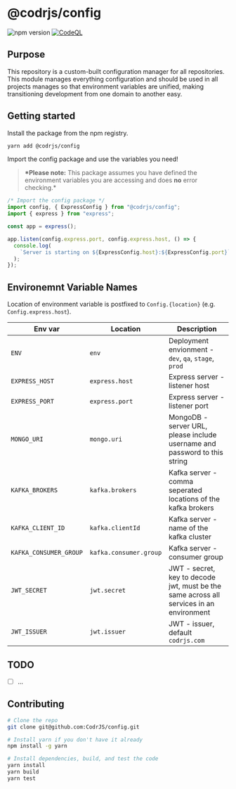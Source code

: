 # @codrjs/config

![npm version](https://img.shields.io/npm/v/@codrjs/config)
[![CodeQL](https://github.com/CodrJS/config/actions/workflows/codeql.yml/badge.svg?branch=main)](https://github.com/CodrJS/config/actions/workflows/codeql.yml)

## Purpose

This repository is a custom-built configuration manager for all repositories. This module manages everything configuration and should be used in all projects manages so that environment variables are unified, making transitioning development from one domain to another easy.

## Getting started

Install the package from the npm registry.

```bash
yarn add @codrjs/config
```

Import the config package and use the variables you need!

> **\*Please note:** This package assumes you have defined the environment variables you are accessing and does **no** error checking.\*

```ts
/* Import the config package */
import config, { ExpressConfig } from "@codrjs/config";
import { express } from "express";

const app = express();

app.listen(config.express.port, config.express.host, () => {
  console.log(
    `Server is starting on ${ExpressConfig.host}:${ExpressConfig.port}`,
  );
});
```

## Environemnt Variable Names

Location of environment variable is postfixed to `Config.{location}` (e.g. `Config.express.host`).

| Env var                | Location               | Description                                                                             |
| ---------------------- | ---------------------- | --------------------------------------------------------------------------------------- |
| `ENV`                  | `env`                  | Deployment envionment - `dev`, `qa`, `stage`, `prod`                                    |
| `EXPRESS_HOST`         | `express.host`         | Express server - listener host                                                          |
| `EXPRESS_PORT`         | `express.port`         | Express server - listener port                                                          |
| `MONGO_URI`            | `mongo.uri`            | MongoDB - server URL, please include username and password to this string               |
| `KAFKA_BROKERS`        | `kafka.brokers`        | Kafka server - comma seperated locations of the kafka brokers                           |
| `KAFKA_CLIENT_ID`      | `kafka.clientId`       | Kafka server - name of the kafka cluster                                                |
| `KAFKA_CONSUMER_GROUP` | `kafka.consumer.group` | Kafka server - consumer group                                                           |
| `JWT_SECRET`           | `jwt.secret`           | JWT - secret, key to decode jwt, must be the same across all services in an environment |
| `JWT_ISSUER`           | `jwt.issuer`           | JWT - issuer, default `codrjs.com`                                                      |

## TODO

- [ ] ...

## Contributing

```bash
# Clone the repo
git clone git@github.com:CodrJS/config.git

# Install yarn if you don't have it already
npm install -g yarn

# Install dependencies, build, and test the code
yarn install
yarn build
yarn test
```
